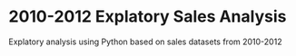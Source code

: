 # 2010-2012 Explatory Sales Analysis
 Explatory analysis using Python based on sales datasets from 2010-2012
